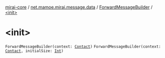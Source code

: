 [mirai-core](../../index.md) / [net.mamoe.mirai.message.data](../index.md) / [ForwardMessageBuilder](index.md) / [&lt;init&gt;](./-init-.md)

# &lt;init&gt;

`ForwardMessageBuilder(context: `[`Contact`](../../net.mamoe.mirai.contact/-contact/index.md)`)`
`ForwardMessageBuilder(context: `[`Contact`](../../net.mamoe.mirai.contact/-contact/index.md)`, initialSize: `[`Int`](https://kotlinlang.org/api/latest/jvm/stdlib/kotlin/-int/index.html)`)`